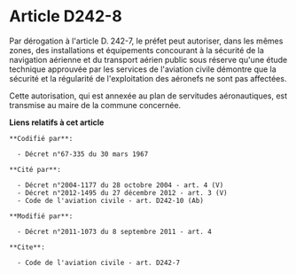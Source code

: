 # Article D242-8

Par dérogation à l'article D. 242-7, le préfet peut autoriser, dans les mêmes zones, des installations et équipements
concourant à la sécurité de la navigation aérienne et du transport aérien public sous réserve qu'une étude technique
approuvée par les services de l'aviation civile démontre que la sécurité et la régularité de l'exploitation des aéronefs ne
sont pas affectées. 

Cette autorisation, qui est annexée au plan de servitudes aéronautiques, est transmise au maire de la commune concernée.

**Liens relatifs à cet article**

	**Codifié par**:

	  - Décret n°67-335 du 30 mars 1967

	**Cité par**:

	  - Décret n°2004-1177 du 28 octobre 2004 - art. 4 (V)
	  - Décret n°2012-1495 du 27 décembre 2012 - art. 3 (V)
	  - Code de l'aviation civile - art. D242-10 (Ab)

	**Modifié par**:

	  - Décret n°2011-1073 du 8 septembre 2011 - art. 4

	**Cite**:

	  - Code de l'aviation civile - art. D242-7
